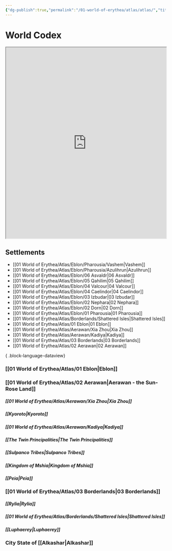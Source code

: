 ```yaml
---
{"dg-publish":true,"permalink":"/01-world-of-erythea/atlas/atlas/","title":"Atlas","pinned":true,"tags":["homepages","WIP"],"noteIcon":"scroll"}
---
```


# World Codex

<iframe src="https://www.worldanvil.com/w/erythea-esurielt/map/f7062fca-79e4-49ad-8aad-f684554b9270" width="100%" height="600"></iframe>


## Settlements
- [[01 World of Erythea/Atlas/Eblon/Pharousia/Vashem\|Vashem]]
- [[01 World of Erythea/Atlas/Eblon/Pharousia/Azulihrun\|Azulihrun]]
- [[01 World of Erythea/Atlas/Eblon/06 Asvaldr\|06 Asvaldr]]
- [[01 World of Erythea/Atlas/Eblon/05 Qahilim\|05 Qahilim]]
- [[01 World of Erythea/Atlas/Eblon/04 Valcour\|04 Valcour]]
- [[01 World of Erythea/Atlas/Eblon/04 Caelindor\|04 Caelindor]]
- [[01 World of Erythea/Atlas/Eblon/03 Izbudar\|03 Izbudar]]
- [[01 World of Erythea/Atlas/Eblon/02 Nephara\|02 Nephara]]
- [[01 World of Erythea/Atlas/Eblon/02 Dorn\|02 Dorn]]
- [[01 World of Erythea/Atlas/Eblon/01 Pharousia\|01 Pharousia]]
- [[01 World of Erythea/Atlas/Borderlands/Shattered Isles\|Shattered Isles]]
- [[01 World of Erythea/Atlas/01 Eblon\|01 Eblon]]
- [[01 World of Erythea/Atlas/Aerawan/Xia Zhou\|Xia Zhou]]
- [[01 World of Erythea/Atlas/Aerawan/Kadiya\|Kadiya]]
- [[01 World of Erythea/Atlas/03 Borderlands\|03 Borderlands]]
- [[01 World of Erythea/Atlas/02 Aerawan\|02 Aerawan]]

{ .block-language-dataview}


### [[01 World of Erythea/Atlas/01 Eblon\|Eblon]]


### [[01 World of Erythea/Atlas/02 Aerawan\|Aerawan - the Sun-Rose Land]]
##### [[01 World of Erythea/Atlas/Aerawan/Xia Zhou\|Xia Zhou]]
##### [[Kyoroto\|Kyoroto]]
##### [[01 World of Erythea/Atlas/Aerawan/Kadiya\|Kadiya]]
##### [[The Twin Principalities\|The Twin Principalities]]
##### [[Sulpanco Tribes\|Sulpanco Tribes]]
##### [[Kingdom of Mshia\|Kingdom of Mshia]]
##### [[Peia\|Peia]]

### [[01 World of Erythea/Atlas/03 Borderlands\|03 Borderlands]]
##### [[Rylia\|Rylia]]
##### [[01 World of Erythea/Atlas/Borderlands/Shattered Isles\|Shattered Isles]]
##### [[Luphaerey\|Luphaerey]]

### City State of [[Alkashar\|Alkashar]]
